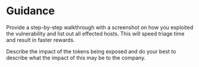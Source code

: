 # Guidance

Provide a step-by-step walkthrough with a screenshot on how you exploited the vulnerability and list out all effected hosts. This will speed triage time and result in faster rewards.

Describe the impact of the tokens being exposed and do your best to describe what the impact of this may be to the company.
